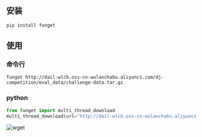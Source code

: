 ## 安装

```python
pip install funget
```

## 使用

### 命令行

```
funget http://dail-wlcb.oss-cn-wulanchabu.aliyuncs.com/dj-competition/eval_data/challenge-data.tar.gz
```

### python

```python
from funget import multi_thread_download
multi_thread_download(url="http://dail-wlcb.oss-cn-wulanchabu.aliyuncs.com/dj-competition/eval_data/challenge-data.tar.gz")
```

![wget](https://cloud.tencent.com/developer/article/1398383)
